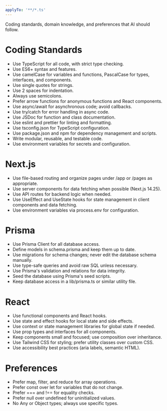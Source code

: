 ```yaml
---
applyTo: '**/*.ts'
---
```

Coding standards, domain knowledge, and preferences that AI should follow.
# Coding Standards
- Use TypeScript for all code, with strict type checking.
- Use ES6+ syntax and features.
- Use camelCase for variables and functions, PascalCase for types, interfaces, and components.
- Use single quotes for strings.
- Use 2 spaces for indentation.
- Always use semicolons.
- Prefer arrow functions for anonymous functions and React components.
- Use async/await for asynchronous code; avoid callbacks.
- Use try/catch for error handling in async code.
- Use JSDoc for function and class documentation.
- Use eslint and prettier for linting and formatting.
- Use tsconfig.json for TypeScript configuration.
- Use package.json and npm for dependency management and scripts.
- Write modular, reusable, and testable code.
- Use environment variables for secrets and configuration.
# Next.js
- Use file-based routing and organize pages under /app or /pages as appropriate.
- Use server components for data fetching when possible (Next.js 14.25).
- Use API routes for backend logic when needed.
- Use UseEffect and UseState hooks for state management in client components and data fetching.
- Use environment variables via process.env for configuration.
# Prisma
- Use Prisma Client for all database access.
- Define models in schema.prisma and keep them up to date.
- Use migrations for schema changes; never edit the database schema manually.
- Use type-safe queries and avoid raw SQL unless necessary.
- Use Prisma's validation and relations for data integrity.
- Seed the database using Prisma's seed scripts.
- Keep database access in a lib/prisma.ts or similar utility file.
# React
- Use functional components and React hooks.
- Use state and effect hooks for local state and side effects.
- Use context or state management libraries for global state if needed.
- Use prop types and interfaces for all components.
- Keep components small and focused; use composition over inheritance.
- Use Tailwind CSS for styling; prefer utility classes over custom CSS.
- Use accessibility best practices (aria labels, semantic HTML).
# Preferences
- Prefer map, filter, and reduce for array operations.
- Prefer const over let for variables that do not change.
- Prefer === and !== for equality checks.
- Prefer null over undefined for uninitialized values.
- No Any or Object types; always use specific types.

